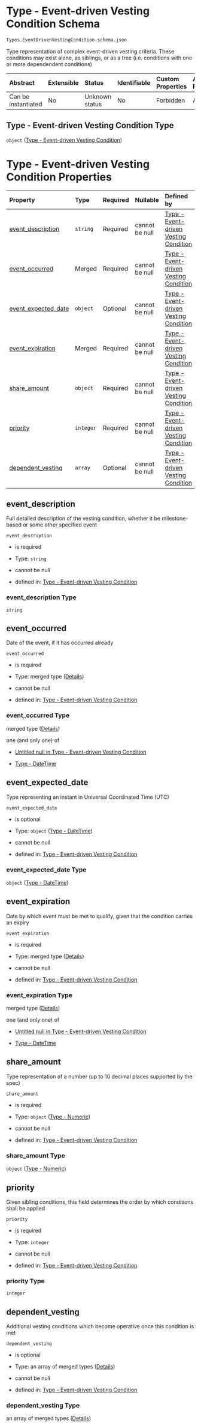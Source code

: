 # Type - Event-driven Vesting Condition Schema

```txt
Types.EventDrivenVestingCondition.schema.json
```

Type representation of complex event-driven vesting criteria. These conditions may exist alone, as siblings, or as a tree (i.e. conditions with one or more dependendent conditions)

| Abstract            | Extensible | Status         | Identifiable | Custom Properties | Additional Properties | Access Restrictions | Defined In                                                                                                             |
| :------------------ | :--------- | :------------- | :----------- | :---------------- | :-------------------- | :------------------ | :--------------------------------------------------------------------------------------------------------------------- |
| Can be instantiated | No         | Unknown status | No           | Forbidden         | Allowed               | none                | [EventDrivenVestingCondition.schema.json](../out/types/EventDrivenVestingCondition.schema.json "open original schema") |

## Type - Event-driven Vesting Condition Type

`object` ([Type - Event-driven Vesting Condition](eventdrivenvestingcondition.md))

# Type - Event-driven Vesting Condition Properties

| Property                                    | Type      | Required | Nullable       | Defined by                                                                                                                                                                                                                                      |
| :------------------------------------------ | :-------- | :------- | :------------- | :---------------------------------------------------------------------------------------------------------------------------------------------------------------------------------------------------------------------------------------------- |
| [event_description](#event_description)     | `string`  | Required | cannot be null | [Type - Event-driven Vesting Condition](eventdrivenvestingcondition-properties-event_description.md "Types.EventDrivenVestingCondition.schema.json#/properties/event_description")                                                              |
| [event_occurred](#event_occurred)           | Merged    | Required | cannot be null | [Type - Event-driven Vesting Condition](eventdrivenvestingcondition-properties-event_occurred.md "Types.EventDrivenVestingCondition.schema.json#/properties/event_occurred")                                                                    |
| [event_expected_date](#event_expected_date) | `object`  | Optional | cannot be null | [Type - Event-driven Vesting Condition](issuer-properties-type---datetime.md "Types.DateTime.schema.json#/properties/event_expected_date")                                                                                                      |
| [event_expiration](#event_expiration)       | Merged    | Required | cannot be null | [Type - Event-driven Vesting Condition](eventdrivenvestingcondition-properties-event_expiration.md "Types.EventDrivenVestingCondition.schema.json#/properties/event_expiration")                                                                |
| [share_amount](#share_amount)               | `object`  | Required | cannot be null | [Type - Event-driven Vesting Condition](stockplan-properties-type---numeric.md "Types.Numeric.schema.json#/properties/share_amount")                                                                                                            |
| [priority](#priority)                       | `integer` | Required | cannot be null | [Type - Event-driven Vesting Condition](eventdrivenvestingcondition-properties-priority.md "Types.EventDrivenVestingCondition.schema.json#/properties/priority")                                                                                |
| [dependent_vesting](#dependent_vesting)     | `array`   | Optional | cannot be null | [Type - Event-driven Vesting Condition](eventdrivenvestingcondition-properties-eventdrivenvestingcondition---typeseventdrivenvestingconditionschemajson-array.md "Types.EventDrivenVestingCondition.schema.json#/properties/dependent_vesting") |

## event_description

Full detailed description of the vesting condition, whether it be milestone-based or some other specified event

`event_description`

*   is required

*   Type: `string`

*   cannot be null

*   defined in: [Type - Event-driven Vesting Condition](eventdrivenvestingcondition-properties-event_description.md "Types.EventDrivenVestingCondition.schema.json#/properties/event_description")

### event_description Type

`string`

## event_occurred

Date of the event, if it has occurred already

`event_occurred`

*   is required

*   Type: merged type ([Details](eventdrivenvestingcondition-properties-event_occurred.md))

*   cannot be null

*   defined in: [Type - Event-driven Vesting Condition](eventdrivenvestingcondition-properties-event_occurred.md "Types.EventDrivenVestingCondition.schema.json#/properties/event_occurred")

### event_occurred Type

merged type ([Details](eventdrivenvestingcondition-properties-event_occurred.md))

one (and only one) of

*   [Untitled null in Type - Event-driven Vesting Condition](eventdrivenvestingcondition-properties-event_occurred-oneof-0.md "check type definition")

*   [Type - DateTime](issuer-properties-type---datetime.md "check type definition")

## event_expected_date

Type representing an instant in Universal Coordinated Time (UTC)

`event_expected_date`

*   is optional

*   Type: `object` ([Type - DateTime](issuer-properties-type---datetime.md))

*   cannot be null

*   defined in: [Type - Event-driven Vesting Condition](issuer-properties-type---datetime.md "Types.DateTime.schema.json#/properties/event_expected_date")

### event_expected_date Type

`object` ([Type - DateTime](issuer-properties-type---datetime.md))

## event_expiration

Date by which event must be met to qualify, given that the condition carries an expiry

`event_expiration`

*   is required

*   Type: merged type ([Details](eventdrivenvestingcondition-properties-event_expiration.md))

*   cannot be null

*   defined in: [Type - Event-driven Vesting Condition](eventdrivenvestingcondition-properties-event_expiration.md "Types.EventDrivenVestingCondition.schema.json#/properties/event_expiration")

### event_expiration Type

merged type ([Details](eventdrivenvestingcondition-properties-event_expiration.md))

one (and only one) of

*   [Untitled null in Type - Event-driven Vesting Condition](eventdrivenvestingcondition-properties-event_expiration-oneof-0.md "check type definition")

*   [Type - DateTime](issuer-properties-type---datetime.md "check type definition")

## share_amount

Type representation of a number (up to 10 decimal places supported by the spec)

`share_amount`

*   is required

*   Type: `object` ([Type - Numeric](stockplan-properties-type---numeric.md))

*   cannot be null

*   defined in: [Type - Event-driven Vesting Condition](stockplan-properties-type---numeric.md "Types.Numeric.schema.json#/properties/share_amount")

### share_amount Type

`object` ([Type - Numeric](stockplan-properties-type---numeric.md))

## priority

Given sibling conditions, this field determines the order by which conditions shall be applied

`priority`

*   is required

*   Type: `integer`

*   cannot be null

*   defined in: [Type - Event-driven Vesting Condition](eventdrivenvestingcondition-properties-priority.md "Types.EventDrivenVestingCondition.schema.json#/properties/priority")

### priority Type

`integer`

## dependent_vesting

Additional vesting conditions which become operative once this condition is met

`dependent_vesting`

*   is optional

*   Type: an array of merged types ([Details](eventdrivenvestingcondition-properties-eventdrivenvestingcondition---typeseventdrivenvestingconditionschemajson-array-items.md))

*   cannot be null

*   defined in: [Type - Event-driven Vesting Condition](eventdrivenvestingcondition-properties-eventdrivenvestingcondition---typeseventdrivenvestingconditionschemajson-array.md "Types.EventDrivenVestingCondition.schema.json#/properties/dependent_vesting")

### dependent_vesting Type

an array of merged types ([Details](eventdrivenvestingcondition-properties-eventdrivenvestingcondition---typeseventdrivenvestingconditionschemajson-array-items.md))

